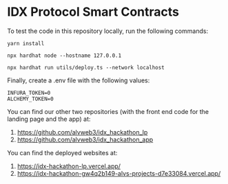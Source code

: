 # IDX Protocol Smart Contracts

To test the code in this repository locally, run the following commands:
```shell
yarn install

npx hardhat node --hostname 127.0.0.1

npx hardhat run utils/deploy.ts --network localhost
```

Finally, create a .env file with the following values:
```shell
INFURA_TOKEN=0
ALCHEMY_TOKEN=0
```

You can find our other two repositories (with the front end code for the landing page and the app) at:
1. https://github.com/alvweb3/idx_hackathon_lp
2. https://github.com/alvweb3/idx_hackathon_app

You can find the deployed websites at:
1. https://idx-hackathon-lp.vercel.app/
2. https://idx-hackathon-gw4q2b149-alvs-projects-d7e33084.vercel.app/